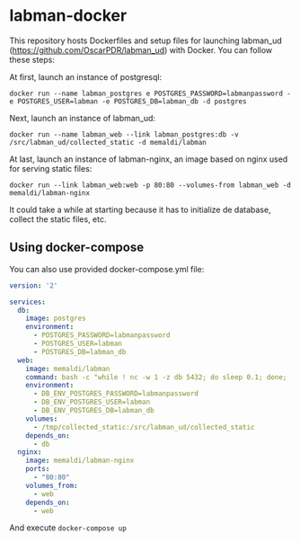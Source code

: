 labman-docker
=============

This repository hosts Dockerfiles and setup files for launching labman_ud (https://github.com/OscarPDR/labman_ud) with Docker. You can follow these steps:

At first, launch an instance of postgresql:

```
docker run --name labman_postgres e POSTGRES_PASSWORD=labmanpassword -e POSTGRES_USER=labman -e POSTGRES_DB=labman_db -d postgres
```

Next, launch an instance of labman_ud:

```
docker run --name labman_web --link labman_postgres:db -v /src/labman_ud/collected_static -d memaldi/labman
```

At last, launch an instance of labman-nginx, an image based on nginx used for serving static files:

```
docker run --link labman_web:web -p 80:80 --volumes-from labman_web -d memaldi/labman-nginx
```

It could take a while at starting because it has to initialize de database, collect the static files, etc.

Using docker-compose
--------------------

You can also use provided docker-compose.yml file:

```yaml
version: '2'

services:
  db:
    image: postgres
    environment:
      - POSTGRES_PASSWORD=labmanpassword
      - POSTGRES_USER=labman
      - POSTGRES_DB=labman_db
  web:
    image: memaldi/labman
    command: bash -c "while ! nc -w 1 -z db 5432; do sleep 0.1; done; ./entrypoint.sh"
    environment:
      - DB_ENV_POSTGRES_PASSWORD=labmanpassword
      - DB_ENV_POSTGRES_USER=labman
      - DB_ENV_POSTGRES_DB=labman_db
    volumes:
      - /tmp/collected_static:/src/labman_ud/collected_static
    depends_on:
      - db
  nginx:
    image: memaldi/labman-nginx
    ports: 
      - "80:80"
    volumes_from:
      - web
    depends_on:
      - web
```

And execute `docker-compose up`
